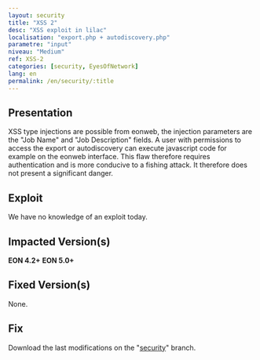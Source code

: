 ```yaml
---
layout: security
title: "XSS 2"
desc: "XSS exploit in lilac"
localisation: "export.php + autodiscovery.php"
parametre: "input"
niveau: "Medium"
ref: XSS-2
categories: [security, EyesOfNetwork]
lang: en
permalink: /en/security/:title
---
```


## Presentation

XSS type injections are possible from eonweb, the injection parameters are the "Job Name" and "Job Description" fields. A user with permissions to access the export or autodiscovery can execute javascript code for example on the eonweb interface. This flaw therefore requires authentication and is more conducive to a fishing attack. It therefore does not present a significant danger.

## Exploit

We have no knowledge of an exploit today.

## Impacted Version(s)

**EON 4.2+**
**EON 5.0+**

## Fixed Version(s)

None.

## Fix

Download the last modifications on the "[security](https://github.com/EyesOfNetworkCommunity/lilac/tree/security)" branch.